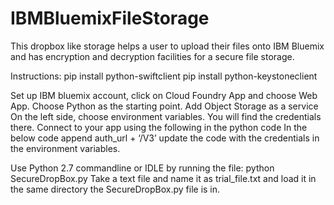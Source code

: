 # IBMBluemixFileStorage
This dropbox like storage helps a user to upload their files onto IBM Bluemix and has encryption and decryption facilities for a secure file storage.

Instructions:
pip install python-swiftclient
pip install python-keystoneclient

Set up IBM bluemix account, click on Cloud Foundry App and choose Web App.
Choose Python as the starting point.
Add Object Storage as a service
On the left side, choose environment variables.
You will find the credentials there.
Connect to your app using the following in the python code
In the below code append auth_url + ‘/V3’
update the code with the credentials in the environment variables.

Use Python 2.7 commandline or IDLE by running the file:
python SecureDropBox.py
Take a text file and name it as trial_file.txt and load it in the same directory the SecureDropBox.py file is in.
